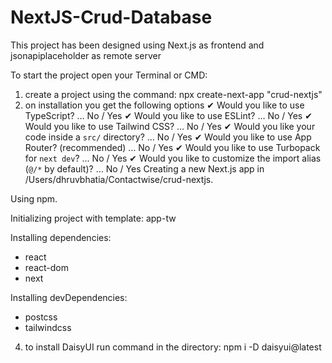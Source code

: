 # NextJS-Crud-Database
This project has been designed using Next.js as frontend and jsonapiplaceholder as remote server


To start the project open your Terminal or CMD:
1. create a project using the command: npx create-next-app "crud-nextjs"
2. on installation you get the following options
✔ Would you like to use TypeScript? … No / Yes
✔ Would you like to use ESLint? … No / Yes
✔ Would you like to use Tailwind CSS? … No / Yes
✔ Would you like your code inside a `src/` directory? … No / Yes
✔ Would you like to use App Router? (recommended) … No / Yes
✔ Would you like to use Turbopack for `next dev`? … No / Yes
✔ Would you like to customize the import alias (`@/*` by default)? … No / Yes
Creating a new Next.js app in /Users/dhruvbhatia/Contactwise/crud-nextjs.

Using npm.

Initializing project with template: app-tw 


Installing dependencies:
- react
- react-dom
- next

Installing devDependencies:
- postcss
- tailwindcss 

4. to install DaisyUI  run command in the directory:
   npm i -D daisyui@latest



